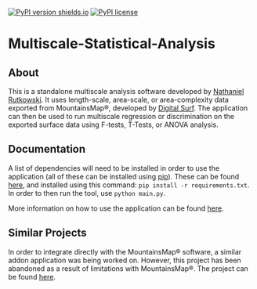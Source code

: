 [![PyPI version shields.io](https://img.shields.io/pypi/v/multiscale-statistical-analysis.svg)](https://pypi.org/project/multiscale-statistical-analysis/)
[![PyPI license](https://img.shields.io/pypi/l/multiscale-statistical-analysis.svg)](https://pypi.org/project/multiscale-statistical-analysis/)
# Multiscale-Statistical-Analysis
## About
This is a standalone multiscale analysis software developed by [Nathaniel Rutkowski](https://github.com/nrutkowski1).
It uses length-scale, area-scale, or area-complexity data exported from MountainsMap®, developed by [Digital Surf](https://www.digitalsurf.com/).
The application can then be used to run multiscale regression or discrimination on the exported surface data using F-tests, T-Tests, or ANOVA analysis.
## Documentation
A list of dependencies will need to be installed in order to use the application (all of these can be installed using [pip](https://pypi.org/project/pip/)). These can be found [here](https://github.com/MatthewSpofford/Multiscale-Statistical-Analysis/blob/master/requirements.txt), and installed using this command: `pip install -r requirements.txt`. In order to then run the tool, use `python main.py`.

More information on how to use the application can be found [here](https://github.com/MatthewSpofford/Multiscale-Statistical-Analysis/blob/master/Multiscale%20Statistical%20Analysis%20Manual.pdf).
## Similar Projects
In order to integrate directly with the MountainsMap® software, a similar addon application was being worked on. However, this project has been abandoned as a result of limitations with MountainsMap®. The project can be found [here](https://github.com/MatthewSpofford/Mountains-Statistical-Addons).
